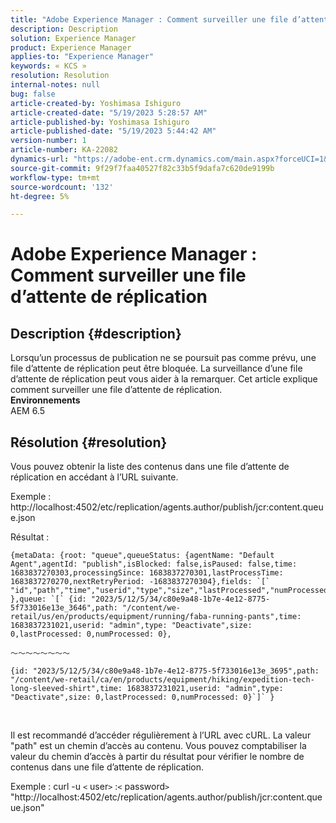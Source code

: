 ```yaml
---
title: "Adobe Experience Manager : Comment surveiller une file d’attente de réplication"
description: Description
solution: Experience Manager
product: Experience Manager
applies-to: "Experience Manager"
keywords: « KCS »
resolution: Resolution
internal-notes: null
bug: false
article-created-by: Yoshimasa Ishiguro
article-created-date: "5/19/2023 5:28:57 AM"
article-published-by: Yoshimasa Ishiguro
article-published-date: "5/19/2023 5:44:42 AM"
version-number: 1
article-number: KA-22082
dynamics-url: "https://adobe-ent.crm.dynamics.com/main.aspx?forceUCI=1&pagetype=entityrecord&etn=knowledgearticle&id=29749607-06f6-ed11-8848-6045bd006b25"
source-git-commit: 9f29f7faa40527f82c33b5f9dafa7c620de9199b
workflow-type: tm+mt
source-wordcount: '132'
ht-degree: 5%

---
```


# Adobe Experience Manager : Comment surveiller une file d’attente de réplication

## Description {#description}

Lorsqu’un processus de publication ne se poursuit pas comme prévu, une file d’attente de réplication peut être bloquée. La surveillance d’une file d’attente de réplication peut vous aider à la remarquer. Cet article explique comment surveiller une file d’attente de réplication.
 <br><b>Environnements</b><br>
AEM 6.5

## Résolution {#resolution}


Vous pouvez obtenir la liste des contenus dans une file d’attente de réplication en accédant à l’URL suivante.

Exemple : http://localhost:4502/etc/replication/agents.author/publish/jcr:content.queue.json

Résultat :


```
{metaData: {root: "queue",queueStatus: {agentName: "Default Agent",agentId: "publish",isBlocked: false,isPaused: false,time: 1683837270303,processingSince: 1683837270301,lastProcessTime: 1683837270270,nextRetryPeriod: -1683837270304},fields: `[` "id","path","time","userid","type","size","lastProcessed","numProcessed"`]` },queue: `[` {id: "2023/5/12/5/34/c80e9a48-1b7e-4e12-8775-5f733016e13e_3646",path: "/content/we-retail/us/en/products/equipment/running/faba-running-pants",time: 1683837231021,userid: "admin",type: "Deactivate",size: 0,lastProcessed: 0,numProcessed: 0},
```


`〜〜〜〜〜〜〜〜`






```
{id: "2023/5/12/5/34/c80e9a48-1b7e-4e12-8775-5f733016e13e_3695",path: "/content/we-retail/ca/en/products/equipment/hiking/expedition-tech-long-sleeved-shirt",time: 1683837231021,userid: "admin",type: "Deactivate",size: 0,lastProcessed: 0,numProcessed: 0}`]` }
```


 


Il est recommandé d’accéder régulièrement à l’URL avec cURL. La valeur &quot;path&quot; est un chemin d’accès au contenu. Vous pouvez comptabiliser la valeur du chemin d’accès à partir du résultat pour vérifier le nombre de contenus dans une file d’attente de réplication.

Exemple : curl -u `<` user`>` :`<` password`>`  &quot;http://localhost:4502/etc/replication/agents.author/publish/jcr:content.queue.json&quot;
